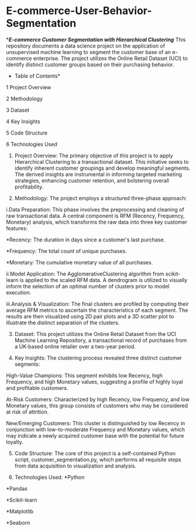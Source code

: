 # E-commerce-User-Behavior-Segmentation
****E-commerce Customer Segmentation with Hierarchical Clustering***
This repository documents a data science project on the application of unsupervised machine learning to segment the customer base of an e-commerce enterprise. The project utilizes the Online Retail Dataset (UCI) to identify distinct customer groups based on their purchasing behavior.

* Table of Contents*
  
1 Project Overview

2 Methodology

3 Dataset

4 Key Insights

5 Code Structure

6 Technologies Used

1. Project Overview:
The primary objective of this project is to apply Hierarchical Clustering to a transactional dataset. This initiative seeks to identify inherent customer groupings and develop meaningful segments. The derived insights are instrumental in informing targeted marketing strategies, enhancing customer retention, and bolstering overall profitability.

2. Methodology:
The project employs a structured three-phase approach:

i.Data Preparation: This phase involves the preprocessing and cleaning of raw transactional data. A central component is RFM (Recency, Frequency, Monetary) analysis, which transforms the raw data into three key customer features:

*Recency: The duration in days since a customer's last purchase.

*Frequency: The total count of unique purchases.

*Monetary: The cumulative monetary value of all purchases.

ii.Model Application: The AgglomerativeClustering algorithm from scikit-learn is applied to the scaled RFM data. A dendrogram is utilized to visually inform the selection of an optimal number of clusters prior to model execution.

iii.Analysis & Visualization: The final clusters are profiled by computing their average RFM metrics to ascertain the characteristics of each segment. The results are then visualized using 2D pair plots and a 3D scatter plot to illustrate the distinct separation of the clusters.

3. Dataset:
This project utilizes the Online Retail Dataset from the UCI Machine Learning Repository, a transactional record of purchases from a UK-based online retailer over a two-year period.

4. Key Insights:
The clustering process revealed three distinct customer segments:

High-Value Champions: This segment exhibits low Recency, high Frequency, and high Monetary values, suggesting a profile of highly loyal and profitable customers.

At-Risk Customers: Characterized by high Recency, low Frequency, and low Monetary values, this group consists of customers who may be considered at risk of attrition.

New/Emerging Customers: This cluster is distinguished by low Recency in conjunction with low-to-moderate Frequency and Monetary values, which may indicate a newly acquired customer base with the potential for future loyalty.

5. Code Structure:
The core of this project is a self-contained Python script, customer_segmentation.py, which performs all requisite steps from data acquisition to visualization and analysis.

6. Technologies Used:
*Python

*Pandas

*Scikit-learn

*Matplotlib

*Seaborn
